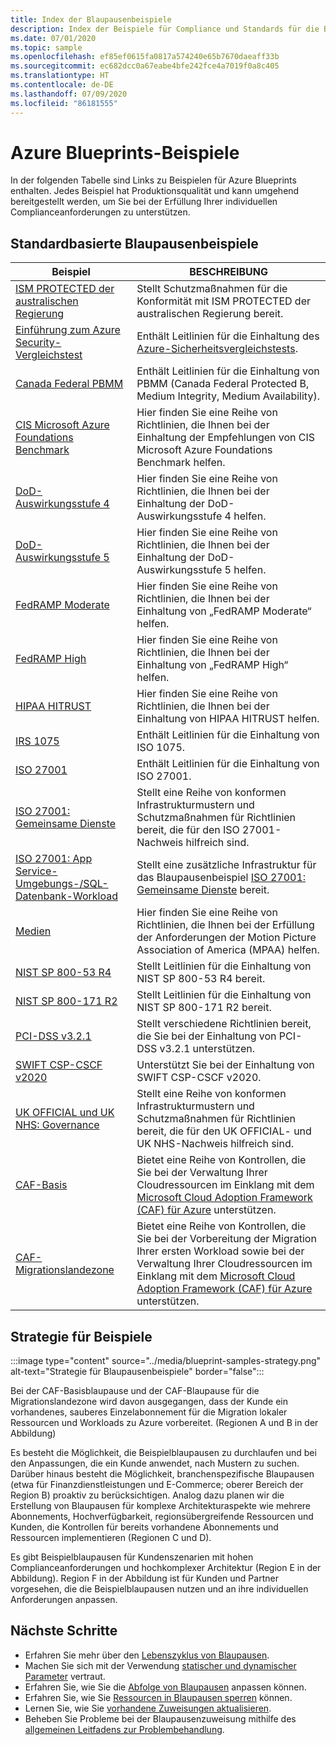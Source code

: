 ```yaml
---
title: Index der Blaupausenbeispiele
description: Index der Beispiele für Compliance und Standards für die Bereitstellung von Umgebungen, Richtlinien und Cloud Adoption Framework-Grundlagen mit Azure Blueprints.
ms.date: 07/01/2020
ms.topic: sample
ms.openlocfilehash: ef85ef0615fa0817a574240e65b7670daeaff33b
ms.sourcegitcommit: ec682dcc0a67eabe4bfe242fce4a7019f0a8c405
ms.translationtype: HT
ms.contentlocale: de-DE
ms.lasthandoff: 07/09/2020
ms.locfileid: "86181555"
---
```

# <a name="azure-blueprints-samples"></a>Azure Blueprints-Beispiele

In der folgenden Tabelle sind Links zu Beispielen für Azure Blueprints enthalten. Jedes Beispiel hat Produktionsqualität und kann umgehend bereitgestellt werden, um Sie bei der Erfüllung Ihrer individuellen Complianceanforderungen zu unterstützen.

## <a name="standards-based-blueprint-samples"></a>Standardbasierte Blaupausenbeispiele

| Beispiel | BESCHREIBUNG |
|---------|---------|
| [ISM PROTECTED der australischen Regierung](./ism-protected/control-mapping.md) | Stellt Schutzmaßnahmen für die Konformität mit ISM PROTECTED der australischen Regierung bereit. |
| [Einführung zum Azure Security-Vergleichstest](./azure-security-benchmark.md) | Enthält Leitlinien für die Einhaltung des [Azure-Sicherheitsvergleichstests](../../../security/benchmarks/overview.md). |
| [Canada Federal PBMM](./canada-federal-pbmm/index.md) | Enthält Leitlinien für die Einhaltung von PBMM (Canada Federal Protected B, Medium Integrity, Medium Availability). |
| [CIS Microsoft Azure Foundations Benchmark](./cis-azure-1-1-0.md)| Hier finden Sie eine Reihe von Richtlinien, die Ihnen bei der Einhaltung der Empfehlungen von CIS Microsoft Azure Foundations Benchmark helfen. |
| [DoD-Auswirkungsstufe 4](./dod-impact-level-4/index.md) | Hier finden Sie eine Reihe von Richtlinien, die Ihnen bei der Einhaltung der DoD-Auswirkungsstufe 4 helfen. |
| [DoD-Auswirkungsstufe 5](./dod-impact-level-5/index.md) | Hier finden Sie eine Reihe von Richtlinien, die Ihnen bei der Einhaltung der DoD-Auswirkungsstufe 5 helfen. |
| [FedRAMP Moderate](./fedramp-m/index.md) | Hier finden Sie eine Reihe von Richtlinien, die Ihnen bei der Einhaltung von „FedRAMP Moderate“ helfen. |
| [FedRAMP High](./fedramp-h/index.md) | Hier finden Sie eine Reihe von Richtlinien, die Ihnen bei der Einhaltung von „FedRAMP High“ helfen. |
| [HIPAA HITRUST](./HIPAA-HITRUST/index.md) | Hier finden Sie eine Reihe von Richtlinien, die Ihnen bei der Einhaltung von HIPAA HITRUST helfen. |
| [IRS 1075](./irs-1075/index.md) | Enthält Leitlinien für die Einhaltung von ISO 1075.|
| [ISO 27001](./iso27001/index.md) | Enthält Leitlinien für die Einhaltung von ISO 27001. |
| [ISO 27001: Gemeinsame Dienste](./iso27001-shared/index.md) | Stellt eine Reihe von konformen Infrastrukturmustern und Schutzmaßnahmen für Richtlinien bereit, die für den ISO 27001-Nachweis hilfreich sind. |
| [ISO 27001: App Service-Umgebungs-/SQL-Datenbank-Workload](./iso27001-ase-sql-workload/index.md) | Stellt eine zusätzliche Infrastruktur für das Blaupausenbeispiel [ISO 27001: Gemeinsame Dienste](./iso27001-shared/index.md) bereit. |
| [Medien](./media/index.md) | Hier finden Sie eine Reihe von Richtlinien, die Ihnen bei der Erfüllung der Anforderungen der Motion Picture Association of America (MPAA) helfen. |
| [NIST SP 800-53 R4](./nist-sp-800-53-r4.md) | Stellt Leitlinien für die Einhaltung von NIST SP 800-53 R4 bereit. |
| [NIST SP 800-171 R2](./nist-sp-800-171-r2.md) | Stellt Leitlinien für die Einhaltung von NIST SP 800-171 R2 bereit. |
| [PCI-DSS v3.2.1](./pci-dss-3.2.1/index.md) | Stellt verschiedene Richtlinien bereit, die Sie bei der Einhaltung von PCI-DSS v3.2.1 unterstützen. |
| [SWIFT CSP-CSCF v2020](./swift-2020/index.md) | Unterstützt Sie bei der Einhaltung von SWIFT CSP-CSCF v2020. |
| [UK OFFICIAL und UK NHS: Governance](./ukofficial/index.md) | Stellt eine Reihe von konformen Infrastrukturmustern und Schutzmaßnahmen für Richtlinien bereit, die für den UK OFFICIAL- und UK NHS-Nachweis hilfreich sind. |
| [CAF-Basis](./caf-foundation/index.md) | Bietet eine Reihe von Kontrollen, die Sie bei der Verwaltung Ihrer Cloudressourcen im Einklang mit dem [Microsoft Cloud Adoption Framework (CAF) für Azure](/azure/architecture/cloud-adoption/governance/journeys/index) unterstützen. |
| [CAF-Migrationslandezone](./caf-migrate-landing-zone/index.md) | Bietet eine Reihe von Kontrollen, die Sie bei der Vorbereitung der Migration Ihrer ersten Workload sowie bei der Verwaltung Ihrer Cloudressourcen im Einklang mit dem [Microsoft Cloud Adoption Framework (CAF) für Azure](/azure/architecture/cloud-adoption/migrate/index) unterstützen. |

## <a name="samples-strategy"></a>Strategie für Beispiele

:::image type="content" source="../media/blueprint-samples-strategy.png" alt-text="Strategie für Blaupausenbeispiele" border="false":::

Bei der CAF-Basisblaupause und der CAF-Blaupause für die Migrationslandezone wird davon ausgegangen, dass der Kunde ein vorhandenes, sauberes Einzelabonnement für die Migration lokaler Ressourcen und Workloads zu Azure vorbereitet.
(Regionen A und B in der Abbildung)  

Es besteht die Möglichkeit, die Beispielblaupausen zu durchlaufen und bei den Anpassungen, die ein Kunde anwendet, nach Mustern zu suchen. Darüber hinaus besteht die Möglichkeit, branchenspezifische Blaupausen (etwa für Finanzdienstleistungen und E-Commerce; oberer Bereich der Region B) proaktiv zu berücksichtigen. Analog dazu planen wir die Erstellung von Blaupausen für komplexe Architekturaspekte wie mehrere Abonnements, Hochverfügbarkeit, regionsübergreifende Ressourcen und Kunden, die Kontrollen für bereits vorhandene Abonnements und Ressourcen implementieren (Regionen C und D).

Es gibt Beispielblaupausen für Kundenszenarien mit hohen Complianceanforderungen und hochkomplexer Architektur (Region E in der Abbildung). Region F in der Abbildung ist für Kunden und Partner vorgesehen, die die Beispielblaupausen nutzen und an ihre individuellen Anforderungen anpassen.

## <a name="next-steps"></a>Nächste Schritte

- Erfahren Sie mehr über den [Lebenszyklus von Blaupausen](../concepts/lifecycle.md).
- Machen Sie sich mit der Verwendung [statischer und dynamischer Parameter](../concepts/parameters.md) vertraut.
- Erfahren Sie, wie Sie die [Abfolge von Blaupausen](../concepts/sequencing-order.md) anpassen können.
- Erfahren Sie, wie Sie [Ressourcen in Blaupausen sperren](../concepts/resource-locking.md) können.
- Lernen Sie, wie Sie [vorhandene Zuweisungen aktualisieren](../how-to/update-existing-assignments.md).
- Beheben Sie Probleme bei der Blaupausenzuweisung mithilfe des [allgemeinen Leitfadens zur Problembehandlung](../troubleshoot/general.md).
